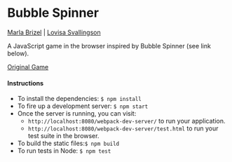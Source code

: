 # Bubble Spinner

[Marla Brizel](http://github.com/marlabrizel) | [Lovisa Svallingson](http://github.com/applegrain)

A JavaScript game in the browser inspired by Bubble Spinner (see link below).

[Original Game](http://www.deadwhale.com/play.php?game=774)

#### Instructions

* To install the dependencies: `$ npm install`
* To fire up a development server: `$ npm start`
* Once the server is running, you can visit:
  * `http://localhost:8080/webpack-dev-server/` to run your application.
  * `http://localhost:8080/webpack-dev-server/test.html` to run your test suite in the browser.
* To build the static files:`$ npm build`
* To run tests in Node: `$ npm test`
